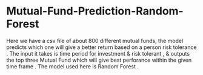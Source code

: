 # Mutual-Fund-Prediction-Random-Forest

Here we have a csv file of about 800 different mutual funds, the model predicts which one will give a better return based on a person risk tolerance . 
The input it takes is time period for investment & risk tolerant , & outputs the top three Mutual Fund which will give best perforance within the given time frame .
The model used here is Random Forest .
